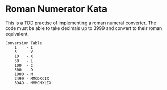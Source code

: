 # Roman Numerator Kata
This is a TDD practise of implementing a roman numeral converter. The code must be able to take decimals up to 3999
and convert to their roman equivalent.

```
Conversion Table
    1    - I
    5    - V
    10   - X
    50   - L
    100  - C
    500  - D
    1000 - M
    2499 - MMCDXCIX
    3949 - MMMCMXLIX
```
